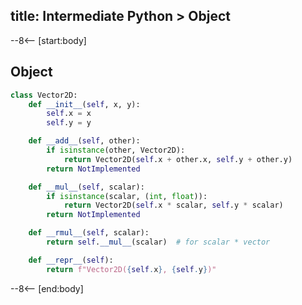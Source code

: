 title: Intermediate Python > Object
---

--8<-- [start:body]
## Object

```python
class Vector2D:
    def __init__(self, x, y):
        self.x = x
        self.y = y

    def __add__(self, other):
        if isinstance(other, Vector2D):
            return Vector2D(self.x + other.x, self.y + other.y)
        return NotImplemented

    def __mul__(self, scalar):
        if isinstance(scalar, (int, float)):
            return Vector2D(self.x * scalar, self.y * scalar)
        return NotImplemented

    def __rmul__(self, scalar):
        return self.__mul__(scalar)  # for scalar * vector

    def __repr__(self):
        return f"Vector2D({self.x}, {self.y})"
```
--8<-- [end:body]
